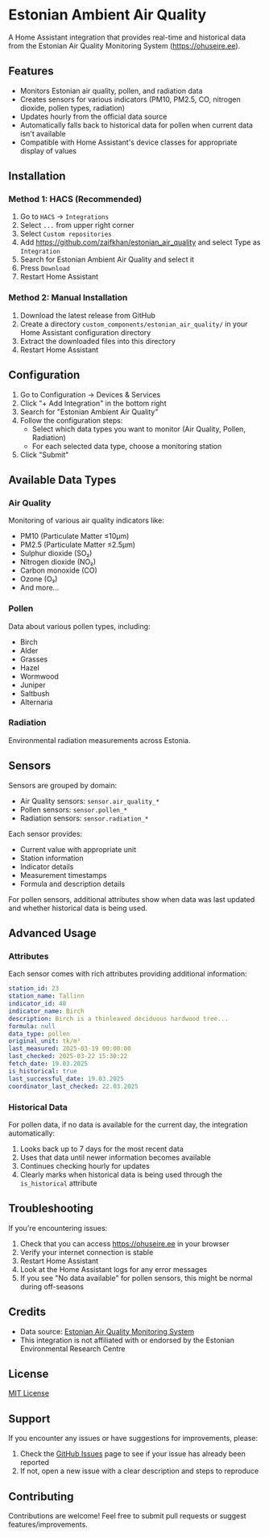 # Estonian Ambient Air Quality

A Home Assistant integration that provides real-time and historical data from the Estonian Air Quality Monitoring System (https://ohuseire.ee).

## Features

- Monitors Estonian air quality, pollen, and radiation data
- Creates sensors for various indicators (PM10, PM2.5, CO, nitrogen dioxide, pollen types, radiation)
- Updates hourly from the official data source
- Automatically falls back to historical data for pollen when current data isn't available
- Compatible with Home Assistant's device classes for appropriate display of values

## Installation

### Method 1: HACS (Recommended)

1. Go to `HACS` -> `Integrations`
2. Select `...` from upper right corner
3. Select `Custom repositories`
4. Add https://github.com/zaifkhan/estonian_air_quality and select Type as `Integration`
5. Search for Estonian Ambient Air Quality and select it
6. Press `Download`
7. Restart Home Assistant

### Method 2: Manual Installation

1. Download the latest release from GitHub
2. Create a directory `custom_components/estonian_air_quality/` in your Home Assistant configuration directory
3. Extract the downloaded files into this directory
4. Restart Home Assistant

## Configuration

1. Go to Configuration → Devices & Services
2. Click "+ Add Integration" in the bottom right
3. Search for "Estonian Ambient Air Quality"
4. Follow the configuration steps:
   - Select which data types you want to monitor (Air Quality, Pollen, Radiation)
   - For each selected data type, choose a monitoring station
5. Click "Submit"

## Available Data Types

### Air Quality
Monitoring of various air quality indicators like:
- PM10 (Particulate Matter ≤10μm)
- PM2.5 (Particulate Matter ≤2.5μm)
- Sulphur dioxide (SO₂)
- Nitrogen dioxide (NO₂)
- Carbon monoxide (CO)
- Ozone (O₃)
- And more...

### Pollen
Data about various pollen types, including:
- Birch
- Alder
- Grasses
- Hazel
- Wormwood
- Juniper
- Saltbush
- Alternaria

### Radiation
Environmental radiation measurements across Estonia.

## Sensors

Sensors are grouped by domain:
- Air Quality sensors: `sensor.air_quality_*`
- Pollen sensors: `sensor.pollen_*`
- Radiation sensors: `sensor.radiation_*`

Each sensor provides:
- Current value with appropriate unit
- Station information
- Indicator details
- Measurement timestamps
- Formula and description details

For pollen sensors, additional attributes show when data was last updated and whether historical data is being used.

## Advanced Usage

### Attributes

Each sensor comes with rich attributes providing additional information:

```yaml
station_id: 23
station_name: Tallinn
indicator_id: 48
indicator_name: Birch
description: Birch is a thinleaved deciduous hardwood tree...
formula: null
data_type: pollen
original_unit: tk/m³
last_measured: 2025-03-19 00:00:00
last_checked: 2025-03-22 15:30:22
fetch_date: 19.03.2025
is_historical: true
last_successful_date: 19.03.2025
coordinator_last_checked: 22.03.2025
```

### Historical Data

For pollen data, if no data is available for the current day, the integration automatically:
1. Looks back up to 7 days for the most recent data
2. Uses that data until newer information becomes available
3. Continues checking hourly for updates
4. Clearly marks when historical data is being used through the `is_historical` attribute

## Troubleshooting

If you're encountering issues:

1. Check that you can access https://ohuseire.ee in your browser
2. Verify your internet connection is stable
3. Restart Home Assistant
4. Look at the Home Assistant logs for any error messages
5. If you see "No data available" for pollen sensors, this might be normal during off-seasons

## Credits

- Data source: [Estonian Air Quality Monitoring System](https://ohuseire.ee)
- This integration is not affiliated with or endorsed by the Estonian Environmental Research Centre

## License

[MIT License](LICENSE)

## Support

If you encounter any issues or have suggestions for improvements, please:
1. Check the [GitHub Issues](https://github.com/zaifkhan/estonian_air_quality/issues) page to see if your issue has already been reported
2. If not, open a new issue with a clear description and steps to reproduce

## Contributing

Contributions are welcome! Feel free to submit pull requests or suggest features/improvements.
